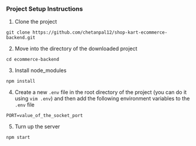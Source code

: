 ### Project Setup Instructions


1. Clone the project

```
git clone https://github.com/chetanpal12/shop-kart-ecommerce-backend.git
```

2. Move into the directory of the downloaded project

```
cd ecommerce-backend
```

3. Install node_modules
```
npm install
```

4. Create a new `.env` file in the root directory of the project (you can do it using `vim .env`) and then add the following environment variables to the `.env` file

```
PORT=value_of_the_socket_port
```


5. Turn up the server

```
npm start
```